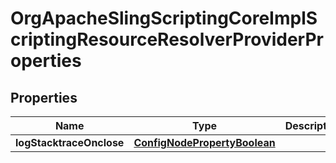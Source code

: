 

# OrgApacheSlingScriptingCoreImplScriptingResourceResolverProviderProperties

## Properties

Name | Type | Description | Notes
------------ | ------------- | ------------- | -------------
**logStacktraceOnclose** | [**ConfigNodePropertyBoolean**](ConfigNodePropertyBoolean.md) |  |  [optional]



